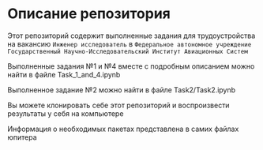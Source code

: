 # Описание репозитория

Этот репозиторий содержит выполненные задания для трудоустройства на вакансию `Инженер исследователь`  в `Федеральное автономное учреждение Государственный Научно-Исследовательский Институт Авиационных Систем`

Выполненные задания №1 и №4 вместе с подробным описанием можно найти в файле Task_1_and_4.ipynb

Выполненное задание №2 можно найти в файле Task2/Task2.ipynb

Вы можете клонировать себе этот репозиторий и воспроизвести результаты у себя на компьютере

Информация о необходимых пакетах представлена в самих файлах юпитера